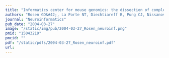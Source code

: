 ```yaml
---
title: "Informatics center for mouse genomics: the dissection of complex traits of the nervous system"
authors: "Rosen GD&#42;, La Porte NT, Diechtiareff B, Pung CJ, Nissanov J, Gustafson C, Bertrand L, Gefen S, Fan Y, Tretiak OJ, Manly KF, Park MR, Williams AG, Connolly MT, **Capra JA**, Williams RW."
journal: "Neuroinformatics"
pub_date: "2004-03-27"
image: "/static/img/pub/2004-03-27_Rosen_neuroinf.png"
pmid: "15043219"
pmcid: ""
pdf: "/static/pdfs/2004-03-27_Rosen_neuroinf.pdf"
url: 
---
```

